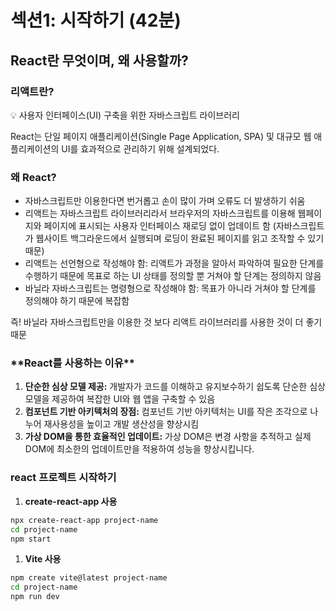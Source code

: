 # 섹션1: 시작하기 (42분)

## React란 무엇이며, 왜 사용할까?

### **리액트란?**

<aside>
💡 사용자 인터페이스(UI) 구축을 위한 자바스크립트 라이브러리

</aside>

React는 단일 페이지 애플리케이션(Single Page Application, SPA) 및 대규모 웹 애플리케이션의 UI를 효과적으로 관리하기 위해 설계되었다.

### 왜 React?

- 자바스크립트만 이용한다면 번거롭고 손이 많이 가며 오류도 더 발생하기 쉬움
- 리액트는 자바스크립트 라이브러리라서 브라우저의 자바스크립트를 이용해 웹페이지와 페이지에 표시되는 사용자 인터페이스 재로딩 없이 업데이트 함 (자바스크립트가 웹사이트 백그라운드에서 실행되며 로딩이 완료된 페이지를 읽고 조작할 수 있기 때문)
- 리액트는 선언형으로 작성해야 함:
  리액트가 과정을 알아서 파악하여 필요한 단계를 수행하기 때문에 목표로 하는 UI 상태를 정의할 뿐 거쳐야 할 단계는 정의하지 않음
- 바닐라 자바스크립트는 명령형으로 작성해야 함:
  목표가 아니라 거쳐야 할 단계를 정의해야 하기 때문에 복잡함

즉! 바닐라 자바스크립트만을 이용한 것 보다 리액트 라이브러리를 사용한 것이 더 좋기 때문

### \***\*React를 사용하는 이유\*\***

1. **단순한 심상 모델 제공:** 개발자가 코드를 이해하고 유지보수하기 쉽도록 단순한 심상 모델을 제공하여 복잡한 UI와 웹 앱을 구축할 수 있음
2. **컴포넌트 기반 아키텍처의 장점:** 컴포넌트 기반 아키텍처는 UI를 작은 조각으로 나누어 재사용성을 높이고 개발 생산성을 향상시킴
3. **가상 DOM을 통한 효율적인 업데이트:** 가상 DOM은 변경 사항을 추적하고 실제 DOM에 최소한의 업데이트만을 적용하여 성능을 향상시킵니다.

### react 프로젝트 시작하기

1. **create-react-app 사용**

```bash
npx create-react-app project-name
cd project-name
npm start
```

1. **Vite 사용**

```bash
npm create vite@latest project-name
cd project-name
npm run dev
```
